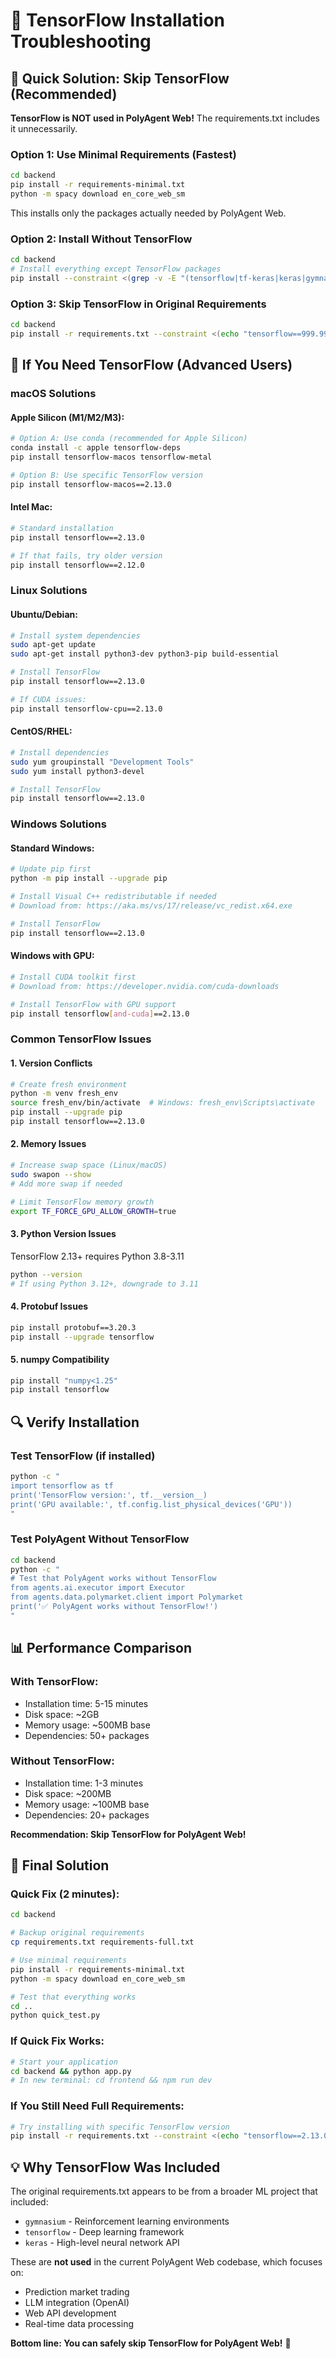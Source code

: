 # 🔧 TensorFlow Installation Troubleshooting

## 🎯 **Quick Solution: Skip TensorFlow (Recommended)**

**TensorFlow is NOT used in PolyAgent Web!** The requirements.txt includes it unnecessarily. 

### **Option 1: Use Minimal Requirements (Fastest)**
```bash
cd backend
pip install -r requirements-minimal.txt
python -m spacy download en_core_web_sm
```

This installs only the packages actually needed by PolyAgent Web.

### **Option 2: Install Without TensorFlow**
```bash
cd backend
# Install everything except TensorFlow packages
pip install --constraint <(grep -v -E "(tensorflow|tf-keras|keras|gymnasium)" requirements.txt) -r requirements.txt
```

### **Option 3: Skip TensorFlow in Original Requirements**
```bash
cd backend
pip install -r requirements.txt --constraint <(echo "tensorflow==999.999.999")
```

## 🐛 **If You Need TensorFlow (Advanced Users)**

### **macOS Solutions**

#### **Apple Silicon (M1/M2/M3):**
```bash
# Option A: Use conda (recommended for Apple Silicon)
conda install -c apple tensorflow-deps
pip install tensorflow-macos tensorflow-metal

# Option B: Use specific TensorFlow version
pip install tensorflow-macos==2.13.0
```

#### **Intel Mac:**
```bash
# Standard installation
pip install tensorflow==2.13.0

# If that fails, try older version
pip install tensorflow==2.12.0
```

### **Linux Solutions**

#### **Ubuntu/Debian:**
```bash
# Install system dependencies
sudo apt-get update
sudo apt-get install python3-dev python3-pip build-essential

# Install TensorFlow
pip install tensorflow==2.13.0

# If CUDA issues:
pip install tensorflow-cpu==2.13.0
```

#### **CentOS/RHEL:**
```bash
# Install dependencies
sudo yum groupinstall "Development Tools"
sudo yum install python3-devel

# Install TensorFlow
pip install tensorflow==2.13.0
```

### **Windows Solutions**

#### **Standard Windows:**
```bash
# Update pip first
python -m pip install --upgrade pip

# Install Visual C++ redistributable if needed
# Download from: https://aka.ms/vs/17/release/vc_redist.x64.exe

# Install TensorFlow
pip install tensorflow==2.13.0
```

#### **Windows with GPU:**
```bash
# Install CUDA toolkit first
# Download from: https://developer.nvidia.com/cuda-downloads

# Install TensorFlow with GPU support
pip install tensorflow[and-cuda]==2.13.0
```

### **Common TensorFlow Issues**

#### **1. Version Conflicts**
```bash
# Create fresh environment
python -m venv fresh_env
source fresh_env/bin/activate  # Windows: fresh_env\Scripts\activate
pip install --upgrade pip
pip install tensorflow==2.13.0
```

#### **2. Memory Issues**
```bash
# Increase swap space (Linux/macOS)
sudo swapon --show
# Add more swap if needed

# Limit TensorFlow memory growth
export TF_FORCE_GPU_ALLOW_GROWTH=true
```

#### **3. Python Version Issues**
TensorFlow 2.13+ requires Python 3.8-3.11
```bash
python --version
# If using Python 3.12+, downgrade to 3.11
```

#### **4. Protobuf Issues**
```bash
pip install protobuf==3.20.3
pip install --upgrade tensorflow
```

#### **5. numpy Compatibility**
```bash
pip install "numpy<1.25"
pip install tensorflow
```

## 🔍 **Verify Installation**

### **Test TensorFlow (if installed)**
```bash
python -c "
import tensorflow as tf
print('TensorFlow version:', tf.__version__)
print('GPU available:', tf.config.list_physical_devices('GPU'))
"
```

### **Test PolyAgent Without TensorFlow**
```bash
cd backend
python -c "
# Test that PolyAgent works without TensorFlow
from agents.ai.executor import Executor
from agents.data.polymarket.client import Polymarket
print('✅ PolyAgent works without TensorFlow!')
"
```

## 📊 **Performance Comparison**

### **With TensorFlow:**
- Installation time: 5-15 minutes
- Disk space: ~2GB
- Memory usage: ~500MB base
- Dependencies: 50+ packages

### **Without TensorFlow:**
- Installation time: 1-3 minutes
- Disk space: ~200MB
- Memory usage: ~100MB base
- Dependencies: 20+ packages

**Recommendation: Skip TensorFlow for PolyAgent Web!**

## 🎯 **Final Solution**

### **Quick Fix (2 minutes):**
```bash
cd backend

# Backup original requirements
cp requirements.txt requirements-full.txt

# Use minimal requirements
pip install -r requirements-minimal.txt
python -m spacy download en_core_web_sm

# Test that everything works
cd ..
python quick_test.py
```

### **If Quick Fix Works:**
```bash
# Start your application
cd backend && python app.py
# In new terminal: cd frontend && npm run dev
```

### **If You Still Need Full Requirements:**
```bash
# Try installing with specific TensorFlow version
pip install -r requirements.txt --constraint <(echo "tensorflow==2.13.0")
```

## 💡 **Why TensorFlow Was Included**

The original requirements.txt appears to be from a broader ML project that included:
- `gymnasium` - Reinforcement learning environments
- `tensorflow` - Deep learning framework
- `keras` - High-level neural network API

These are **not used** in the current PolyAgent Web codebase, which focuses on:
- Prediction market trading
- LLM integration (OpenAI)
- Web API development
- Real-time data processing

**Bottom line: You can safely skip TensorFlow for PolyAgent Web!** 🎉
